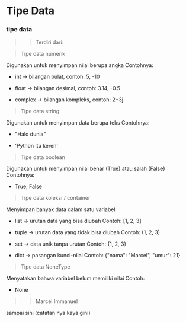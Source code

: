 # Tipe Data
### tipe data
>>Terdiri dari:

> Tipe data numerik

Digunakan untuk menyimpan nilai berupa angka
Contohnya:

+ int → bilangan bulat, contoh: 5, -10

+ float → bilangan desimal, contoh: 3.14, -0.5

+ complex → bilangan kompleks, contoh: 2+3j

> Tipe data string

Digunakan untuk menyimpan data berupa teks
Contohnya:

+ "Halo dunia"

+ 'Python itu keren'

> Tipe data boolean

Digunakan untuk menyimpan nilai benar (True) atau salah (False)
Contohnya:

+ True, False

> Tipe data koleksi / container

Menyimpan banyak data dalam satu variabel

+ list → urutan data yang bisa diubah
Contoh: [1, 2, 3]

+ tuple → urutan data yang tidak bisa diubah
Contoh: (1, 2, 3)

+ set → data unik tanpa urutan
Contoh: {1, 2, 3}

+ dict → pasangan kunci-nilai
Contoh: {"nama": "Marcel", "umur": 21}

> Tipe data NoneType

Menyatakan bahwa variabel belum memiliki nilai
Contoh:

+ None

>>Marcel Immanuel

sampai sini (catatan nya kaya gini)